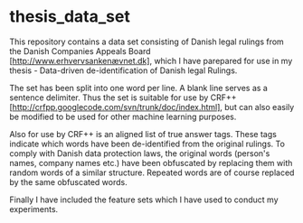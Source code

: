 thesis_data_set
===============

This repository contains a data set consisting of Danish legal rulings from the Danish Companies Appeals Board [http://www.erhvervsankenævnet.dk], which I have parepared for use in my thesis - Data-driven de-identification of Danish legal Rulings. 

The set has been split into one word per line. A blank line serves as a sentence delimiter. Thus the set is suitable for use by CRF++ [http://crfpp.googlecode.com/svn/trunk/doc/index.html], but can also easily be modified to be used for other machine learning purposes.

Also for use by CRF++ is an aligned list of true answer tags. These tags indicate which words have been de-identified from the original rulings. To comply with Danish data protection laws, the original words (person's names, company names etc.) have been obfuscated by replacing them with random words of a similar structure. Repeated words are of course replaced by the same obfuscated words.

Finally I have included the feature sets which I have used to conduct my experiments.
